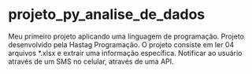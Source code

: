 # projeto_py_analise_de_dados
Meu primeiro projeto aplicando uma linguagem de programação. Projeto desenvolvido pela Hastag Programação.
O projeto consiste em ler 04 arquivos *.xlsx e extrair uma informação específica. Notificar ao usuário através de um SMS no celular, através de uma API.
